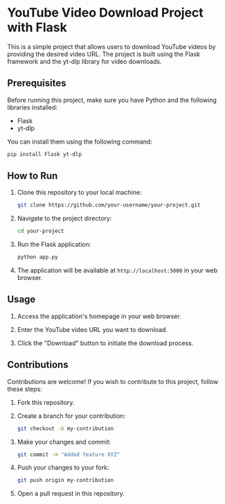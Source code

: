# YouTube Video Download Project with Flask

This is a simple project that allows users to download YouTube videos by providing the desired video URL. The project is built using the Flask framework and the yt-dlp library for video downloads.

## Prerequisites

Before running this project, make sure you have Python and the following libraries installed:

- Flask
- yt-dlp

You can install them using the following command:

```bash
pip install Flask yt-dlp
```

## How to Run

1. Clone this repository to your local machine:

   ```bash
   git clone https://github.com/your-username/your-project.git
   ```

2. Navigate to the project directory:

   ```bash
   cd your-project
   ```

3. Run the Flask application:

   ```bash
   python app.py
   ```

4. The application will be available at `http://localhost:5000` in your web browser.

## Usage

1. Access the application's homepage in your web browser.

2. Enter the YouTube video URL you want to download.

3. Click the "Download" button to initiate the download process.

## Contributions

Contributions are welcome! If you wish to contribute to this project, follow these steps:

1. Fork this repository.

2. Create a branch for your contribution:

   ```bash
   git checkout -b my-contribution
   ```

3. Make your changes and commit:

   ```bash
   git commit -m "Added feature XYZ"
   ```

4. Push your changes to your fork:

   ```bash
   git push origin my-contribution
   ```

5. Open a pull request in this repository.
